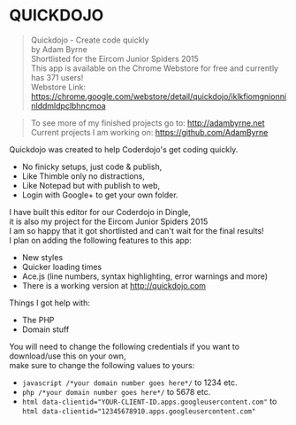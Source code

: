 # QUICKDOJO  

> Quickdojo - Create code quickly  
> by Adam Byrne  
> Shortlisted for the Eircom Junior Spiders 2015  
> This app is available on the Chrome Webstore for free and currently has 371 users!  
> Webstore Link: https://chrome.google.com/webstore/detail/quickdojo/iklkfiomgnionninlddmldpclbhncmoa  

> To see more of my finished projects go to: http://adambyrne.net  
> Current projects I am working on: https://github.com/AdamByrne

Quickdojo was created to help Coderdojo's get coding quickly.  

* No finicky setups, just code & publish,     
* Like Thimble only no distractions,  
* Like Notepad but with publish to web,  
* Login with Google+ to get your own folder.     


I have built this editor for our Coderdojo in Dingle,    
it is also my project for the Eircom Junior Spiders 2015  
I am so happy that it got shortlisted and can't wait for the final results!  
I plan on adding the following features to this app:
* New styles
* Quicker loading times
* Ace.js (line numbers, syntax highlighting, error warnings and more)
* There is a working version at http://quickdojo.com  

Things I got help with:
* The PHP
* Domain stuff  

You will need to change the following credentials if you want to download/use this on your own,  
make sure to change the following values to yours:    
* ```javascript /*your domain number goes here*/``` to 1234 etc.  
* ```php /*your domain number goes here*/``` to 5678 etc.  
* ```html data-clientid="YOUR-CLIENT-ID.apps.googleusercontent.com"``` to ```html data-clientid="12345678910.apps.googleusercontent.com"```


